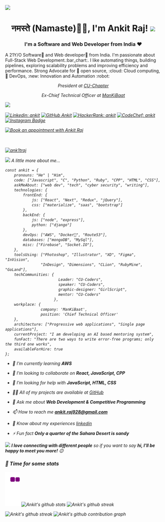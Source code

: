 ![](https://raw.githubusercontent.com/halfrost/halfrost/master/icons/header_.png)


<h1 align="center">नमस्ते (Namaste)🙏🏻, I'm Ankit Raj! <img src="https://media.giphy.com/media/12oufCB0MyZ1Go/giphy.gif" width="50"></h1>
<!--<img align='right' src="https://media4.giphy.com/media/nm6266UyRc2EnfpAo8/200w.webp?cid=ecf05e47q63gnvkmdyrc27my82jjlwmnazhyf1rx8pk7flc1&rid=200w.webp&ct=s" width="300">-->

<h3 align="center">I'm a Software and Web Developer from India ❤</h3>
A 21Y/O Software🌈 and Web developer🎯 from India. I'm passionate about Full-Stack Web Development.:bar_chart:. I like automating things, building pipelines, exploring scalability problems and improving efficiency and performance. Strong Advocate for 📜 open source, :cloud: Cloud computing, 🚀 DevOps, :new: Innovation and Automation :robot: 

<p align="center"><em>President at <a href="https://www.cuchapter.tech/"> CU-Chapter</a></p>
<p align="center"><em>Ex-Chief Technical Officer at <a href="https://www.mbk-health.com/">ManKiBaat</a></p>
 <img src="https://media3.giphy.com/media/WUlplcMpOCEmTGBtBW/giphy.gif?cid=790b7611bce2a90b1aab7fb1a4b763f4f34eb4d98a503768&rid=giphy.gif&ct=s" width="30"> 
</em></p>

[![Linkedin: ankit](https://img.shields.io/badge/ank1traj-blue?style=flat-square&logo=Linkedin&logoColor=white&link=https://www.linkedin.com/in/ank1traj/)](https://www.linkedin.com/in/ank1traj/)
[![GitHub Ankit](https://img.shields.io/github/followers/ank1traj?label=follow&style=social)](https://github.com/ank1traj)
[![HackerRank: ankit](https://img.shields.io/badge/coderboy_-meadow?style=flat-square&logo=HackerRank&logoColor=white&link=https://www.hackerrank.com/coderboy_/)](https://www.hackerrank.com/coderboy_/)
[![CodeChef: ankit](https://img.shields.io/badge/honesthacker-brown?style=flat-square&logo=codechef&logoColor=white&link=https://www.codechef.com/users/honesthacker/)](https://www.codechef.com/users/honesthacker/)
[![Instagram Badge](https://img.shields.io/badge/-@ank1t_shrivastava-C13584?style=flat&logo=instagram&logoColor=white&link=https://instagram.com/ank1t_shrivastava/)](https://instagram.com/honesthacker_)

<a id="Setmore_button_iframe" style="float:none" href="https://my.setmore.com/bookingpage/3648dafa-a45e-45f7-aeb9-b6862481b7b0"><img border="none" src="https://storage.googleapis.com/full-assets/setmore/images/1.0/Settings/book-now-blue.svg" alt="Book an appointment with Ankit Raj" /></a><br>
<br>
<br>
<p align="left"><a href="https://github.com/ryo-ma/github-profile-trophy"><img src="https://github-profile-trophy.vercel.app/?username=ank1traj" alt="ank1traj"/></a></p>

<img src="https://media.giphy.com/media/VgCDAzcKvsR6OM0uWg/giphy.gif" width="50"> A little more about me...  


```
const ankit = {
    pronouns: "He" | "Him",
    code: ["Javascript", "C", "Python", "Ruby", "CPP", "HTML", "CSS"],
    askMeAbout: ["web dev", "tech", "cyber security", "writing"],
    technologies: {
        frontEnd: {
            js: ["React", "Next", "Redux", "jQuery"],
            css: ["materialize", "saas", "bootstrap"]
        },
        backEnd: {
            js: ["node", "express"],
            python: ["django"]
        },
        devOps: ["AWS", "Docker🐳", "Route53"],
        databases: ["mongoDB", "MySql"],
        misc: ["Firebase", "Socket.IO"],
    },
    toolsUsing: ["Photoshop", "Illustrator", "XD", "Figma", "InVision", 
                "InDesign", "Dimensions", "CLion", "RubyMine", "GoLand"],
    techCommunities: {
                        Leader: "CU-Coders",
                        speaker: "CU-Coders",
                        graphic-designer: "GirlScript",
                        mentor: "CU-Coders"
                      },
    workplace: {
                company: 'ManKiBaat',
                position: 'Chief Technical Officer'         
    },
    architecture: ["Progressive web applications", "Single page applications"],
    currentProject: "I am developing an AI based mentoring system",
    funFact: "There are two ways to write error-free programs; only the third one works",
    availableForHire: true
};
```

- 🌱 I’m currently learning **AWS**

- 👯 I’m looking to collaborate on **React, JavaScript, CPP**

- 🤝 I’m looking for help with **JavaScript, HTML, CSS**

- 👨‍💻 All of my projects are available at [GitHub](https://github.com/ank1traj?tab=repositories)

- 💬 Ask me about **Web Development & Competitive Programming**

- 📫 How to reach me **ankit.raj928@gmail.com**

- 📄 Know about my experiences [linkedin](https://www.linkedin.com/in/ank1traj/)

- ⚡ Fun fact **Only a quarter of the Sahara Desert is sandy**

<img src="https://media.giphy.com/media/LnQjpWaON8nhr21vNW/giphy.gif" width="60"> <em><b>I love connecting with different people</b> so if you want to say <b>hi, I'll be happy to meet you more!</b> 😊</em>
<br>

### 🚀 Time for some stats

![Ankit's github contribution graph]( https://github.com/ank1traj/ank1traj/blob/output/github-contribution-grid-snake.gif)
![Ankit's github stats](https://github-readme-stats.vercel.app/api?username=ank1traj&show_icons=true&theme=tokyonight&line_height=40&count_private=true")
![Ankit's github streak](https://github-readme-stats.vercel.app/api/top-langs/?username=ank1traj&theme=tokyonight)

![Ankit's github streak](https://github-readme-streak-stats.herokuapp.com/?user=ank1traj&show_icons=true&hide_border=true)
![Ankit's github contribution graph](https://activity-graph.herokuapp.com/graph?username=ank1traj&bg_color=000000&color=FFFFFF&line=FFFFFF&point=00FF00)

<!--START_SECTION:waka-->
<!--END_SECTION:waka-->
<br>
<!--
**ank1traj/ank1traj** is a ✨ _special_ ✨ repository because its `README.md` (this file) appears on your GitHub profile.
Here are some ideas to get you started:

- 🔭 I’m currently working on ...
- 🌱 I’m currently learning ...
- 👯 I’m looking to collaborate on ...
- 🤔 I’m looking for help with ...
- 💬 Ask me about ...
- 📫 How to reach me: ...
- 😄 Pronouns: ...
- ⚡ Fun fact: ...




### Made with ❤ by Ankit Raj
